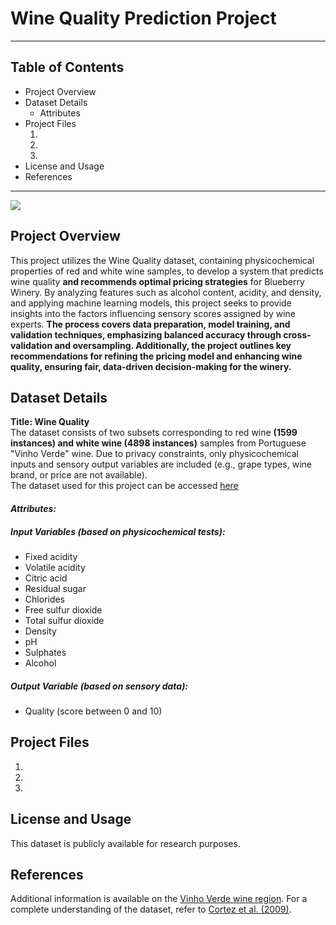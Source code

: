 # Wine Quality Prediction Project
************************

## Table of Contents
- Project Overview<br>
- Dataset Details<br>
  - Attributes<br>
- Project Files<br>
  1) <br>
  2) <br>
  3) <br>
- License and Usage<br>
- References<br>
************************
![](https://cdn.getyourguide.com/img/tour/64908dd0e989c.png/145.jpg)
## Project Overview

This project utilizes the Wine Quality dataset, containing physicochemical properties of red and white wine samples, to develop a system that predicts wine quality **and recommends optimal pricing strategies** for Blueberry Winery. By analyzing features such as alcohol content, acidity, and density, and applying machine learning models, this project seeks to provide insights into the factors influencing sensory scores assigned by wine experts. **The process covers data preparation, model training, and validation techniques, emphasizing balanced accuracy through cross-validation and oversampling. Additionally, the project outlines key recommendations for refining the pricing model and enhancing wine quality, ensuring fair, data-driven decision-making for the winery.**

## Dataset Details

**Title: Wine Quality** <br>
The dataset consists of two subsets corresponding to red wine **(1599 instances) and white wine (4898 instances)** samples from Portuguese "Vinho Verde" wine. Due to privacy constraints, only physicochemical inputs and sensory output variables are included (e.g., grape types, wine brand, or price are not available).<br>
The dataset used for this project can be accessed [here](https://archive.ics.uci.edu/dataset/186/wine+quality)

#### *Attributes:*
##### *Input Variables (based on physicochemical tests):*
- Fixed acidity<br>
- Volatile acidity<br>
- Citric acid<br>
- Residual sugar<br>
- Chlorides<br>
- Free sulfur dioxide<br>
- Total sulfur dioxide<br>
- Density<br>
- pH<br>
- Sulphates<br>
- Alcohol
##### *Output Variable (based on sensory data):*
- Quality (score between 0 and 10)
## Project Files<br>
  1) <br>
  2) <br>
  3) <br>
## License and Usage
This dataset is publicly available for research purposes. 

## References
Additional information is available on the [Vinho Verde wine region](https://www.vinhoverde.pt/en/).
For a complete understanding of the dataset, refer to [Cortez et al. (2009)](https://www.sciencedirect.com/science/article/abs/pii/S0167923609001377?via%3Dihub).
